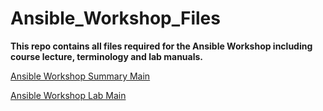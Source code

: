 # Ansible_Workshop_Files
**This repo contains all files required for the Ansible Workshop including course lecture, terminology and lab manuals.**

[Ansible Workshop Summary Main](/WORKSHOP-MAIN.md#ansible-workshop--ansible-basics)


[Ansible Workshop Lab Main](/LAB-MAIN.md#lab-main)
